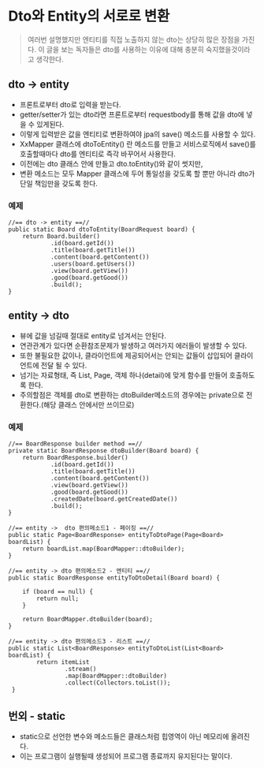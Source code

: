 # Dto와 Entity의 서로로 변환
> 여러번 설명했지만 엔티티를 직접 노출하지 않는 dto는 상당히 많은 장점을 가진다.
>  이 글을 보는 독자들은 dto를 사용하는 이유에 대해 충분히 숙지했을것이라고 생각한다.

## dto -> entity 
* 프론트로부터 dto로 입력을 받는다.
* getter/setter가 있는 dto라면 프론트로부터 requestbody를 통해 값을 dto에 넣을 수 있게된다.
* 이렇게 입력받은 값을 엔티티로 변환하여야 jpa의 save() 메소드를 사용할 수 있다.
* XxMapper 클래스에 dtoToEntity() 란 메소드를 만들고 서비스로직에서 save()를 호출할때마다 dto를 엔티티로 즉각 바꾸어서 사용한다.
* 이전에는 dto 클래스 안에 만들고 dto.toEntity()와 같이 썻지만,
* 변환 메소드는 모두 Mapper 클래스에 두어 통일성을 갖도록 할 뿐만 아니라 dto가 단일 책임만을 갖도록 한다.

### 예제
```
//== dto -> entity ==//
public static Board dtoToEntity(BoardRequest board) {
    return Board.builder()
            .id(board.getId())
            .title(board.getTitle())
            .content(board.getContent())
            .users(board.getUsers())
            .view(board.getView())
            .good(board.getGood())
            .build();
}
```

## entity -> dto
* 뷰에 값을 넘길때 절대로 entity로 넘겨서는 안된다.
* 연관관계가 있다면 순환참조문제가 발생하고 여러가지 에러들이 발생할 수 있다.
* 또한 불필요한 값이나, 클라이언트에 제공되어서는 안되는 값들이 삽입되어 클라이언트에 전달 될 수 있다.
* 넘기는 자료형태, 즉 List, Page, 객체 하나(detail)에 맞게 함수를 만들어 호출하도록 한다.
* 주의할점은 객체를 dto로 변환하는 dtoBuilder메소드의 경우에는 private으로 전환한다.(해당 클래스 안에서만 쓰이므로)

### 예제
```
//== BoardResponse builder method ==//
private static BoardResponse dtoBuilder(Board board) {
    return BoardResponse.builder()
            .id(board.getId())
            .title(board.getTitle())
            .content(board.getContent())
            .view(board.getView())
            .good(board.getGood())
            .createdDate(board.getCreatedDate())
            .build();
}

//== entity ->  dto 편의메소드1 - 페이징 ==//
public static Page<BoardResponse> entityToDtoPage(Page<Board> boardList) {
    return boardList.map(BoardMapper::dtoBuilder);
}

//== entity -> dto 편의메소드2 - 엔티티 ==//
public static BoardResponse entityToDtoDetail(Board board) {

    if (board == null) {
        return null;
    }

    return BoardMapper.dtoBuilder(board);
}

//== entity -> dto 편의메소드3 - 리스트 ==//
public static List<BoardResponse> entityToDtoList(List<Board> boardList) {
        return itemList
                .stream()
                .map(BoardMapper::dtoBuilder)
                .collect(Collectors.toList());
 }
```

## 번외 - static
* static으로 선언한 변수와 메소드들은 클래스처럼 힙영역이 아닌 메모리에 올려진다.
* 이는 프로그램이 실행될때 생성되어 프로그램 종료까지 유지된다는 말이다.
